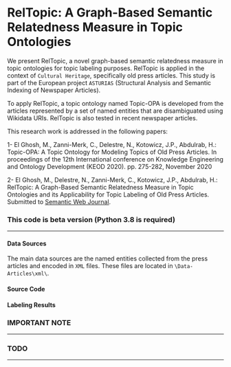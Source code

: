 # RelTopic: A Graph-Based Semantic Relatedness Measure in Topic Ontologies 

We present RelTopic, a novel graph-based semantic relatedness measure in topic ontologies for topic labeling purposes. RelTopic is applied in the context of `Cultural Heritage`, specifically old press articles. This study is part of the European project `ASTURIAS` (Structural Analysis and Semantic Indexing of Newspaper Articles). 

To apply RelTopic, a topic ontology named Topic-OPA is developed from the articles represented by a set of named entities that are disambiguated using Wikidata URIs. RelTopic is also tested in recent newspaper articles.


This research work is addressed in the following papers:

1- El Ghosh, M., Zanni-Merk, C., Delestre, N., Kotowicz, J.P., Abdulrab, H.: Topic-OPA: A Topic Ontology for Modeling Topics of Old Press Articles. In proceedings of the 12th International conference on Knowledge Engineering and Ontology Development (KEOD 2020). pp. 275-282, November 2020

2- El Ghosh, M., Delestre, N., Zanni-Merk, C., Kotowicz, J.P., Abdulrab, H.: RelTopic: A Graph-Based Semantic Relatedness Measure in Topic Ontologies and its Applicability for Topic Labeling of Old Press Articles. Submitted to [Semantic Web Journal](http://www.semantic-web-journal.net/content/reltopic-graph-based-semantic-relatedness-measure-topic-ontologies-and-its-applicability-0).


### This code is beta version (Python 3.8 is required)
-------------------------------------------------------
#### Data Sources
The main data sources are the named entities collected from the press articles and encoded in `XML` files. These files are located in `\Data-Articles\xml\`.

#### Source Code


#### Labeling Results



### IMPORTANT NOTE
-------------------------------------------------------



### TODO
-------------------------------------------------------

 
